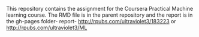 This repository contains the assignment for the Coursera Practical Machine learning course. The RMD file is in the parent repository and the report is in the gh-pages folder- report- http://rpubs.com/ultraviolet3/183223 or http://rpubs.com/ultraviolet3/ML
